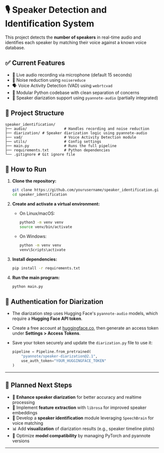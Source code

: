 # 🎙️ Speaker Detection and Identification System

This project detects the **number of speakers** in real-time audio and identifies each speaker by matching their voice against a known voice database.

## ✅ Current Features

- 🔴 Live audio recording via microphone (default 15 seconds)  
- 🧼 Noise reduction using `noisereduce`  
- 🗣️ Voice Activity Detection (VAD) using `webrtcvad`  
- 📂 Modular Python codebase with clean separation of concerns  
- 🎤 Speaker diarization support using `pyannote-audio` (partially integrated)  

## 📁 Project Structure

```
speaker_identification/
├── audio/                 # Handles recording and noise reduction
├── diarization/ # Speaker diarization logic using pyannote-audio
├── vad/                   # Voice Activity Detection module
├── utils/                 # Config settings
├── main.py                # Runs the full pipeline
├── requirements.txt       # Python dependencies
└── .gitignore # Git ignore file
```


## 🚀 How to Run

1. **Clone the repository:**

    ```bash
    git clone https://github.com/yourusername/speaker_identification.git
    cd speaker_identification
    ```

2. **Create and activate a virtual environment:**

    - On Linux/macOS:

      ```bash
      python3 -m venv venv
      source venv/bin/activate
      ```

    - On Windows:

      ```bash
      python -m venv venv
      venv\Scripts\activate
      ```

3. **Install dependencies:**

    ```bash
    pip install -r requirements.txt
    ```

4. **Run the main program:**

    ```bash
    python main.py
    ```

## 🔐 Authentication for Diarization

- The diarization step uses Hugging Face's `pyannote-audio` models, which require a **Hugging Face API token**.
- Create a free account at [huggingface.co](https://huggingface.co), then generate an access token under **Settings > Access Tokens**.
- Save your token securely and update the `diarization.py` file to use it:

    ```python
    pipeline = Pipeline.from_pretrained(
        "pyannote/speaker-diarization@2.1", 
        use_auth_token="YOUR_HUGGINGFACE_TOKEN"
    )
    ```

---

## 📌 Planned Next Steps

- 🧠 **Enhance speaker diarization** for better accuracy and realtime processing  
- 🎼 Implement **feature extraction** with `librosa` for improved speaker embeddings  
- 🔐 Develop a **speaker identification** module leveraging `SpeechBrain` for voice matching  
- 📊 Add **visualization** of diarization results (e.g., speaker timeline plots)  
- 🧪 Optimize **model compatibility** by managing PyTorch and pyannote versions  

---

